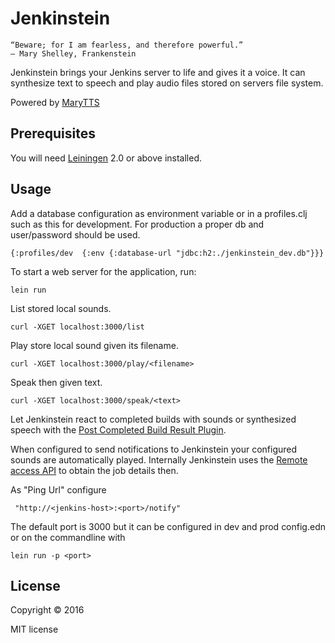 # Jenkinstein

    “Beware; for I am fearless, and therefore powerful.” 
    ― Mary Shelley, Frankenstein

Jenkinstein brings your Jenkins server to life and gives it a voice.
It can synthesize text to speech and play audio files stored on servers file system.

Powered by <a href="http://mary.dfki.de/">MaryTTS</a>

## Prerequisites

You will need [Leiningen][1] 2.0 or above installed.

[1]: https://github.com/technomancy/leiningen

## Usage

Add a database configuration as environment variable or in a profiles.clj such as this for development. 
For production a proper db and user/password should be used.

```
{:profiles/dev  {:env {:database-url "jdbc:h2:./jenkinstein_dev.db"}}}
```

To start a web server for the application, run:

    lein run
    
List stored local sounds.
    
    curl -XGET localhost:3000/list 
    
Play store local sound given its filename.
    
    curl -XGET localhost:3000/play/<filename>
    
Speak then given text.

    curl -XGET localhost:3000/speak/<text>
    
Let Jenkinstein react to completed builds with sounds or synthesized speech with the 
[Post Completed Build Result Plugin](https://wiki.jenkins-ci.org/display/JENKINS/Post+Completed+Build+Result+Plugin).

When configured to send notifications to Jenkinstein your configured sounds are automatically played. Internally 
Jenkinstein uses the [Remote access API](https://wiki.jenkins-ci.org/display/JENKINS/Remote+access+API) to obtain the 
job details then.
 
 As "Ping Url" configure 
     
     "http://<jenkins-host>:<port>/notify"

The default port is 3000 but it can be configured in dev and prod config.edn or on the commandline with 

    lein run -p <port>

## License

Copyright © 2016

MIT license

